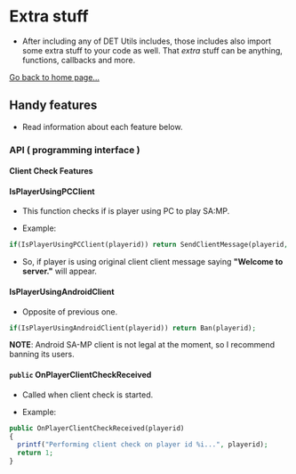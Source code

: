# Extra stuff
- After including any of DET Utils includes, those includes also import some extra stuff to your code as well. That *extra* stuff can be anything, functions, callbacks and more.

[Go back to home page...](README.md)

## Handy features
- Read information about each feature below.
### API ( programming interface )
#### **Client Check Features**
#### IsPlayerUsingPCClient
- This function checks if is player using PC to play SA:MP.

- Example:

```php
if(IsPlayerUsingPCClient(playerid)) return SendClientMessage(playerid, -1, "Welcome to server.);
```

- So, if player is using original client client message saying **"Welcome to server."** will appear.

#### IsPlayerUsingAndroidClient

- Opposite of previous one.

```php
if(IsPlayerUsingAndroidClient(playerid)) return Ban(playerid);
```

**NOTE**: Android SA-MP client is not legal at the moment, so I recommend banning its users.

#### ``public`` OnPlayerClientCheckReceived

- Called when client check is started.

- Example:

```php
public OnPlayerClientCheckReceived(playerid)
{
  printf("Performing client check on player id %i...", playerid);
  return 1;
}
```
